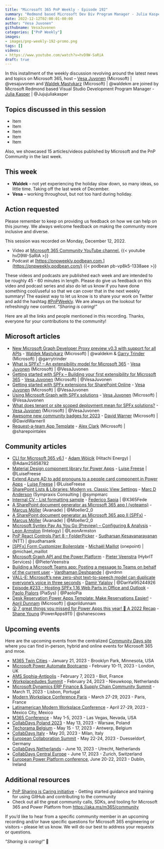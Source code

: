 ```yaml
---
title: "Microsoft 365 PnP Weekly - Episode 192"
summary: "Redmond based Microsoft Dev Div Program Manager - Julia Kasper joins Microsoft’s Vesa Juvonen and Waldek Mastykarz in a discussion about career path progression, Microsoft enabled Fusion development, Pro and Citizen developer opportunities, plus 15 articles/videos by Microsoft/Community are highlighted."
date: 2022-12-12T02:00:01-00:00
author: "Vesa Juvonen"
githubname: VesaJuvonen
categories: ["PnP Weekly"]
images:
- images/pnp-weekly-192-promo.png
tags: []
videos:
- https://www.youtube.com/watch?v=hvD9W-SaRiA
draft: true
---
```

 
In this installment of the weekly discussion revolving around the latest news and topics on Microsoft 365, host – [Vesa Juvonen](http://twitter.com/vesajuvonen) (Microsoft) \| @vesajuvonen and [Waldek Mastykarz](http://twitter.com/waldekm) (Microsoft) \| @waldekm are joined by Microsoft Redmond based Visual Studio Development Program Manager - [Julia Kasper](https://twitter.com/Jujujuliakasper) \| @Jujujuliakasper 

## Topics discussed in this session

* Item
* Item
* Item
* Item
* Item

Also, we showcased 15 articles/videos published by Microsoft and the PnP Community in the last week.

## This week

* **Waldek** – not yet experiencing the holiday slow down, so many ideas, so little time. Taking off the last week of December.
* **Vesa** – working throughout, but not too hard during holiday.

## Action requested

Please remember to keep on providing us feedback on how we can help on this journey. We always welcome feedback on making the community more inclusive and diverse.

This session was recorded on Monday, December 12, 2022.

*   Video at [Microsoft 365 Community YouTube channel.](https://aka.ms/m365pnp-videos)
    {{< youtube hvD9W-SaRiA >}}
*   Podcast at [https://pnpweekly.podbean.com.](https://pnpweekly.podbean.com/) 
    {{< podbean pb-vp8k5-1338aee >}}   

These videos and podcasts are published each week and are intended to be roughly 45 - 60 minutes in length.  Please do give us feedback on this video and podcast series and also do let us know if you have done something cool/useful so that we can cover that in the next weekly summary! The easiest way to let us know is to share your work on Twitter and add the hashtag [#PnPWeekly](https://twitter.com/search?q=%23pnpweekly). We are always on the lookout for refreshingly new content. “_Sharing is caring!”_ 

Here are all the links and people mentioned in this recording. Thanks, everyone for your contributions to the community!

## Microsoft articles

* [New Microsoft Graph Developer Proxy preview v0.3 with support for all APIs](https://devblogs.microsoft.com/microsoft365dev/microsoft-graph-developer-proxy-v0-3/) - [Waldek Mastykarz](https://twitter.com/waldekm) (Microsoft) | @waldekm & [Garry Trinder](https://twitter.com/garrytrinder) (Microsoft) | @garrytrinder
* [What is SPFx? – An extensibility model for Microsoft 365](https://pnp.github.io/blog/post/01-what-is-spfx/) - [Vesa Juvonen](ttps://twitter.com/VesaJuvonen) (Microsoft) | @VesaJuvonen
* [Getting started with SPFx – Building your first extensibility for Microsoft 365](https://pnp.github.io/blog/post/spfx-02-getting-started-with-spfx/) - [Vesa Juvonen](ttps://twitter.com/VesaJuvonen) (Microsoft) | @VesaJuvonen
* [Getting started with SPFx extensions for SharePoint Online](https://pnp.github.io/blog/post/spfx-03-getting-started-with-spfx-extensions-for-spo/) - [Vesa Juvonen](ttps://twitter.com/VesaJuvonen) (Microsoft) | @VesaJuvonen
* [Using Microsoft Graph with SPFx solutions](https://pnp.github.io/blog/post/spfx-04-using-microsoft-graph-in-spfx-solutions/) - [Vesa Juvonen](ttps://twitter.com/VesaJuvonen) (Microsoft) | @VesaJuvonen 
* [What does tenant or site scoped deployment mean for SPFx solutions?](https://pnp.github.io/blog/post/spfx-05-tenant-or-site-scoped-spfx-solutions/) - [Vesa Juvonen](ttps://twitter.com/VesaJuvonen) (Microsoft) | @VesaJuvonen 
* [Awesome new community badges for 2023](https://twitter.com/DavidWarnerII/status/1611437743124672513?cxt=HHwWgsDTid6F_dwsAAAA) - [David Warner](https://twitter.com/DavidWarnerII) (Microsoft) | @DavidWarnerII
* [Request-a-team App Template](https://github.com/OfficeDev/microsoft-teams-apps-requestateam) - [Alex Clark](https://twitter.com/sharepointalex) (Microsoft) | @sharepointalex

## Community articles

* [CLI for Microsoft 365 v6.1](https://pnp.github.io/blog/cli-for-microsoft-365/cli-for-microsoft-365-v6-1/) - [Adam Wójcik](https://twitter.com/Adam25858782) (Hitachi Energy) | @Adam25858782
* [Material Design component library for Power Apps](https://pnp.github.io/blog/post/material-design-component-library-for-power-apps/) - [Luise Freese](https://twitter.com/LuiseFreese) | @LuiseFreese
* [Extend Azure AD to add pronouns to a people card component in Power Apps](https://pnp.github.io/blog/post/extend-azure-active-directory-to-add-pronouns-to-a-people-card-in-power-apps/) - [Luise Freese](https://twitter.com/LuiseFreese) | @LuiseFreese
* [SharePoint Lists & Libraries: Modern vs. Classic View Settings](https://sympmarc.com/2023/01/06/sharepoint-lists-libraries-modern-vs-classic-view-settings/) - [Marc D Anderson](https://twitter.com/sympmarc) (Sympraxis Consulting | @sympmarc
* [Internal CV - List formatting sample](https://adoption.microsoft.com/en-us/sample-solution-gallery/sample/pnp-list-formatting-internal-cv/) - [Federico Sapia](https://twitter.com/X365Fede) | @X365Fede
* [A SharePoint document generator as Microsoft 365 app I (yoteams)](https://mmsharepoint.wordpress.com/2022/12/28/a-sharepoint-document-generator-as-microsoft-365-app-i-yoteams/) - [Marcus Möller](https://twitter.com/Moeller2_0) (Avanade) | @Moeller2_0
* [A SharePoint document generator as Microsoft 365 app II (SPFx)](https://mmsharepoint.wordpress.com/2022/12/28/a-sharepoint-document-generator-as-microsoft-365-app-ii-spfx/) - [Marcus Möller](https://twitter.com/Moeller2_0) (Avanade) | @Moeller2_0
* [Microsoft Syntex Pay As You Go (Preview) – Configuring & Analysis](https://www.leonarmston.com/2023/01/microsoft-syntex-pay-as-you-go-preview-configuring-analysis/) - [Leon Armston](https://twitter.com/LeonArmston) (Intelogy) | @LeonArmston
* [PnP React Controls Part 8 – FolderPicker](https://spknowledge.com/2023/01/03/pnp-react-controls-part-8-folderpicker/) - [Sudharsan Kesavanarayanan](https://twitter.com/sudharsank) (NTT) | @sudharsank
* [[SPFx] Form Customizer Boilerplate](https://michaelmaillot.github.io/tips/20221223-spfx-form-boilerplate/) - [Michaël Maillot](https://twitter.com/michael_maillot) (onepoint) | @michael_maillot
* [Microsoft Graph API and the Power Platform](https://sharepains.com/2023/01/03/microsoft-graph-api-the-power-platform/) - [Pieter Veenstra](https://twitter.com/PieterVeenstra) (HybrIT Services) | @PieterVeenstra
* [Building a Microsoft Teams app: Posting a message to Teams on behalf of the current user](https://www.vrdmn.com/2022/12/building-microsoft-teams-app-posting.html) - [Vardhaman Deshpande](https://twitter.com/vrdmn) | @vrdmn
* [VALL-E: Microsoft’s new zero-shot text-to-speech model can duplicate everyone’s voice in three seconds](https://mpost.io/vall-e-microsofts-new-zero-shot-text-to-speech-model-can-duplicate-everyones-voice-in-three-seconds/) - [Damir Yalalov](https://twitter.com/DanYal95244926) | @DanYal95244926 
* [Episode #233 - Hosting SPFx 1.16 Web Parts in Office and Outlook](https://www.youtube.com/watch?v=EDubNXWZhb4) - [Paolo Pialors](https://twitter.com/PaoloPia) (PiaSys) | @PaoloPia
* [Desk Reservation Power Apps Template: Make Reservations Easier!](https://www.youtube.com/watch?v=n8fJXTMPYsg) - [April Dunnam](https://twitter.com/aprildunnam) (Microsoft) | @aprildunnam
* [😲 7 great things you missed for Power Apps this year! 🥳 A 2022 Recap](https://www.youtube.com/watch?v=mXX6dTKWra8) - [Shane Young](https://twitter.com/ShanesCows) (PowerApps911) | @shanescows

## Upcoming events

Here are the upcoming events from the centralized [Community Days site](https://communitydays.org/events?when=upcoming) where you can find in-person, hybrid and online events for Microsoft 365 and mroe.

* [M365 Twin Cities](https://www.communitydays.org/event/2023-01-21/m365-twin-cities) - January 21, 2023 - Brooklyn Park, Minnesota, USA
* [Microsoft Power Automate Bootcamp](https://events.powercommunity.com/microsoft-power-automate-bootcamp-2023/) - February 10-11, 2023 - London, UK
* [AMS Sophia-Antipolis](https://www.communitydays.org/event/2023-02-07/ams-sophia-antipolis) - February 7, 2023 - Biot, France
* [Workplacedudes Summit](https://www.communitydays.org/event/2023-02-24/workplacedudes-summit) - February 24, 2023 - Nieuwkoop, Netherlands
* [Microsoft Dynamics ERP Finance & Supply Chain Community Summit](https://www.communitydays.org/event/2023-03-11/dynamics-365-finance-and-supply-chain-summit) - March 11, 2023 - Lisbon, Portugal
* [Modern Workplace Conference Paris](https://modern-workplace.pro/) - March 27-29, 2023 - Paris, France
* [Latinamerican Modern Workplace Conference](https://www.communitydays.org/event/2023-04-27/get-cslatam-conference-2023) - April 27-29, 2023 - Mexico City, Mexico
* [M365 Conference](https://m365conf.com/#!/) - May 1-5, 2023 - Las Vegas, Nevada, USA
* [CollabDays Poland 2023](https://www.communitydays.org/event/2023-05-13/collabdays-poland-2023) - May 13, 2023 - Warsaw, Poland
* [Techorama Belgium](https://www.techorama.be/) - May 15 - 17, 2023 - Antwerp, Belgium
* [CollabDays Italy](https://www.collabdays.org/2023-italy/) - May 20, 2023 - Milan, Italy
* [European Collaboration Summit](https://www.collabsummit.eu/) - May 22-24, 2023 - Duesseldorf, Germany
* [CollabDays Netherlands](https://www.communitydays.org/event/2023-06-10/collabdays-netherlands-2023) - June 10, 2023 - Utrecht, Netherlands
* [CollabDays Central Europe](https://www.collabdays.org/2023-ce/) - June 17, 2023 - Zurich, Switzerland
* [European Power Platform conference](https://www.sharepointeurope.com/european-power-platform-conference/), June 20-22, 2023 - Dublin, Ireland

## Additional resources

* [PnP Sharing is Caring initiative](https://aka.ms/sharing-is-caring) - Getting started guidance and training for using GitHub and contributing to the community
* Check out all the great community calls, SDKs, and tooling for Microsoft 365 and Power Platform from <https://aka.ms/m365/community>

If you’d like to hear from a specific community member in an upcoming recording and/or have specific questions for Microsoft 365 engineering or visitors – please let us know. We will do our best to address your requests or questions.

_"Sharing is caring!"_ 🧡

